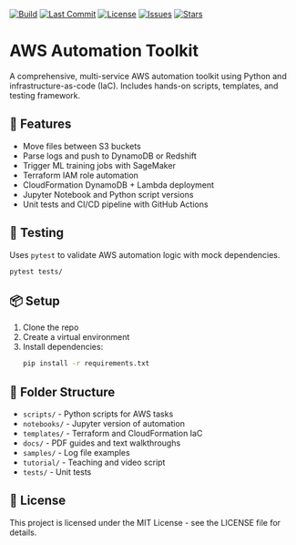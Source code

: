 [![Build](https://img.shields.io/github/actions/workflow/status/jwsmart/ibm/python-ci.yml?branch=main)](https://github.com/jwsmart/ibm/actions)
[![Last Commit](https://img.shields.io/github/last-commit/jwsmart/ibm)](https://github.com/jwsmart/ibm/commits/main)
[![License](https://img.shields.io/github/license/jwsmart/ibm)](LICENSE)
[![Issues](https://img.shields.io/github/issues/jwsmart/ibm)](https://github.com/jwsmart/ibm/issues)
[![Stars](https://img.shields.io/github/stars/jwsmart/ibm?style=social)](https://github.com/jwsmart/ibm/stargazers)

# AWS Automation Toolkit

A comprehensive, multi-service AWS automation toolkit using Python and infrastructure-as-code (IaC). Includes hands-on scripts, templates, and testing framework.

## 🚀 Features

- Move files between S3 buckets
- Parse logs and push to DynamoDB or Redshift
- Trigger ML training jobs with SageMaker
- Terraform IAM role automation
- CloudFormation DynamoDB + Lambda deployment
- Jupyter Notebook and Python script versions
- Unit tests and CI/CD pipeline with GitHub Actions

## 🧪 Testing

Uses `pytest` to validate AWS automation logic with mock dependencies.

```bash
pytest tests/
```

## 📦 Setup

1. Clone the repo
2. Create a virtual environment
3. Install dependencies:
   ```bash
   pip install -r requirements.txt
   ```

## 📂 Folder Structure

- `scripts/` - Python scripts for AWS tasks
- `notebooks/` - Jupyter version of automation
- `templates/` - Terraform and CloudFormation IaC
- `docs/` - PDF guides and text walkthroughs
- `samples/` - Log file examples
- `tutorial/` - Teaching and video script
- `tests/` - Unit tests

## 📄 License

This project is licensed under the MIT License - see the LICENSE file for details.
